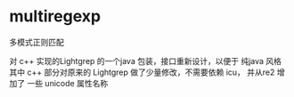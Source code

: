 # multiregexp
多模式正则匹配

对 c++ 实现的Lightgrep 的一个java 包装，接口重新设计，以便于 纯java 风格
其中 c++  部分对原来的 Lightgrep 做了少量修改，不需要依赖 icu， 并从re2 增加了 一些 unicode 属性名称

